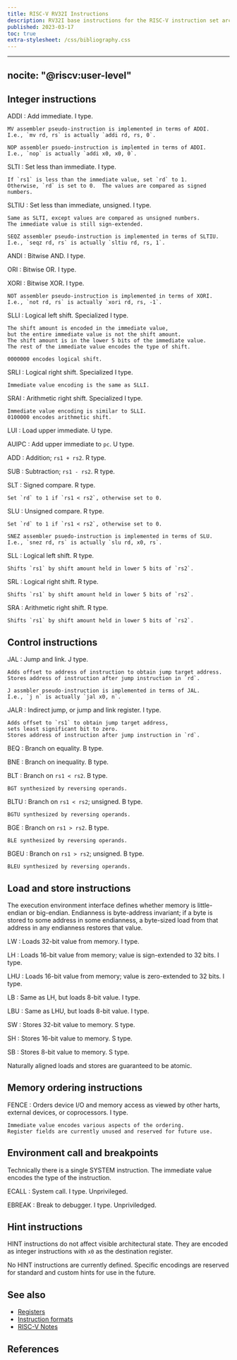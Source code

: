 ```yaml
---
title: RISC-V RV32I Instructions
description: RV32I base instructions for the RISC-V instruction set architecture.
published: 2023-03-17
toc: true
extra-stylesheet: /css/bibliography.css
---
```


---
nocite: "@riscv:user-level"
---

## Integer instructions

ADDI
:   Add immediate.  I type.

    MV assembler pseudo-instruction is implemented in terms of ADDI.
    I.e., `mv rd, rs` is actually `addi rd, rs, 0`.
	
	NOP assembler psuedo-instruction is implemted in terms of ADDI.
	I.e., `nop` is actually `addi x0, x0, 0`.

SLTI
:   Set less than immediate.  I type.

    If `rs1` is less than the immediate value, set `rd` to 1.
	Otherwise, `rd` is set to 0.  The values are compared as signed numbers.

SLTIU
:   Set less than immediate, unsigned.  I type.

    Same as SLTI, except values are compared as unsigned numbers.
    The immediate value is still sign-extended.
	
	SEQZ assembler pseudo-instruction is implemented in terms of SLTIU.
	I.e., `seqz rd, rs` is actually `sltiu rd, rs, 1`.

ANDI
:   Bitwise AND.  I type.

ORI
:   Bitwise OR.  I type.

XORI
:   Bitwise XOR.  I type.

    NOT assembler pseudo-instruction is implemented in terms of XORI.
	I.e., `not rd, rs` is actually `xori rd, rs, -1`.

SLLI
:   Logical left shift.  Specialized I type.

    The shift amount is encoded in the immediate value,
	but the entire immediate value is not the shift amount.
    The shift amount is in the lower 5 bits of the immediate value.
	The rest of the immediate value encodes the type of shift.
	
	0000000 encodes logical shift.

SRLI
:   Logical right shift.  Specialized I type.

    Immediate value encoding is the same as SLLI.

SRAI
:   Arithmetic right shift.  Specialized I type.

    Immediate value encoding is similar to SLLI.
	0100000 encodes arithmetic shift.

LUI
:   Load upper immediate.  U type.

AUIPC
:   Add upper immediate to `pc`.  U type.

ADD
:   Addition; `rs1 + rs2`.  R type.

SUB
:   Subtraction; `rs1 - rs2`.  R type.

SLT
:   Signed compare.  R type.

    Set `rd` to 1 if `rs1 < rs2`, otherwise set to 0.

SLU
:   Unsigned compare.  R type.

    Set `rd` to 1 if `rs1 < rs2`, otherwise set to 0.

	SNEZ assembler psuedo-instruction is implemented in terms of SLU.
	I.e., `snez rd, rs` is actually `slu rd, x0, rs`.

SLL
:   Logical left shift.  R type.

    Shifts `rs1` by shift amount held in lower 5 bits of `rs2`.

SRL
:   Logical right shift.  R type.

    Shifts `rs1` by shift amount held in lower 5 bits of `rs2`.

SRA
:   Arithmetic right shift.  R type.

    Shifts `rs1` by shift amount held in lower 5 bits of `rs2`.

## Control instructions

JAL
:   Jump and link.  J type.

    Adds offset to address of instruction to obtain jump target address.
	Stores address of instruction after jump instruction in `rd`.

	J assmbler pseudo-instruction is implemented in terms of JAL.
	I.e., `j n` is actually `jal x0, n`.

JALR
:   Indirect jump, or jump and link register.  I type.

    Adds offset to `rs1` to obtain jump target address,
	sets least significant bit to zero.
	Stores address of instruction after jump instruction in `rd`.

BEQ
:   Branch on equality.  B type.

BNE
:   Branch on inequality.  B type.

BLT
:   Branch on `rs1 < rs2`.  B type.

    BGT synthesized by reversing operands.

BLTU
:   Branch on `rs1 < rs2`; unsigned.  B type.

    BGTU synthesized by reversing operands.

BGE
:   Branch on `rs1 > rs2`.  B type.

    BLE synthesized by reversing operands.

BGEU
:   Branch on `rs1 > rs2`; unsigned.  B type.

    BLEU synthesized by reversing operands.

## Load and store instructions

The execution environment interface defines whether memory is little-endian or big-endian.
Endianness is byte-address invariant; if a byte is stored to some address in some endianness,
a byte-sized load from that address in any endianness restores that value.

LW
:   Loads 32-bit value from memory.  I type.

LH
:   Loads 16-bit value from memory; value is sign-extended to 32 bits.  I type.

LHU
:   Loads 16-bit value from memory; value is zero-extended to 32 bits.  I type.

LB
:   Same as LH, but loads 8-bit value.  I type.

LBU
:   Same as LHU, but loads 8-bit value.  I type.

SW
:   Stores 32-bit value to memory.  S type.

SH
:   Stores 16-bit value to memory.  S type.

SB
:   Stores 8-bit value to memory.  S type.

Naturally aligned loads and stores are guaranteed to be atomic.

## Memory ordering instructions

FENCE
:   Orders device I/O and memory access as viewed
    by other harts, external devices, or coprocessors.
	I type.

	Immediate value encodes various aspects of the ordering.
	Register fields are currently unused and reserved for future use.

## Environment call and breakpoints

Technically there is a single SYSTEM instruction.
The immediate value encodes the type of the instruction.

ECALL
:   System call.  I type.  Unprivileged.

EBREAK
:   Break to debugger.  I type.  Unpriviledged.

## Hint instructions

HINT instructions do not affect visible architectural state.
They are encoded as integer instructions with `x0` as the destination register.

No HINT instructions are currently defined.
Specific encodings are reserved for standard and custom hints for use in the future.

## See also

*   [Registers](../registers)
*   [Instruction formats](../formats)
*   [RISC-V Notes](../)

## References
